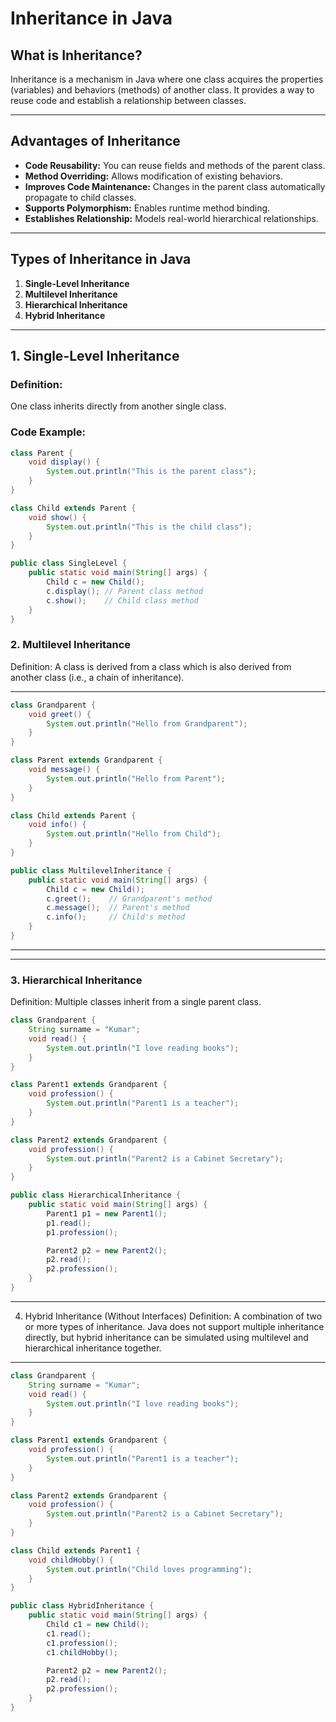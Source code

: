 # Inheritance in Java

## What is Inheritance?

Inheritance is a mechanism in Java where one class acquires the properties (variables) and behaviors (methods) of another class. It provides a way to reuse code and establish a relationship between classes.

---

## Advantages of Inheritance

- **Code Reusability:** You can reuse fields and methods of the parent class.
- **Method Overriding:** Allows modification of existing behaviors.
- **Improves Code Maintenance:** Changes in the parent class automatically propagate to child classes.
- **Supports Polymorphism:** Enables runtime method binding.
- **Establishes Relationship:** Models real-world hierarchical relationships.

---

## Types of Inheritance in Java

1. **Single-Level Inheritance**
2. **Multilevel Inheritance**
3. **Hierarchical Inheritance**
4. **Hybrid Inheritance**

---

## 1. Single-Level Inheritance

### Definition:
One class inherits directly from another single class.

### Code Example:

```java
class Parent {
    void display() {
        System.out.println("This is the parent class");
    }
}

class Child extends Parent {
    void show() {
        System.out.println("This is the child class");
    }
}

public class SingleLevel {
    public static void main(String[] args) {
        Child c = new Child();
        c.display(); // Parent class method
        c.show();    // Child class method
    }
}
```
### 2. Multilevel Inheritance
Definition:
A class is derived from a class which is also derived from another class (i.e., a chain of inheritance).

---
```java
class Grandparent {
    void greet() {
        System.out.println("Hello from Grandparent");
    }
}

class Parent extends Grandparent {
    void message() {
        System.out.println("Hello from Parent");
    }
}

class Child extends Parent {
    void info() {
        System.out.println("Hello from Child");
    }
}

public class MultilevelInheritance {
    public static void main(String[] args) {
        Child c = new Child();
        c.greet();    // Grandparent's method
        c.message();  // Parent's method
        c.info();     // Child's method
    }
}
```
---
---
### 3. Hierarchical Inheritance
Definition:
Multiple classes inherit from a single parent class.
```java
class Grandparent {
    String surname = "Kumar";
    void read() {
        System.out.println("I love reading books");
    }
}

class Parent1 extends Grandparent {
    void profession() {
        System.out.println("Parent1 is a teacher");
    }
}

class Parent2 extends Grandparent {
    void profession() {
        System.out.println("Parent2 is a Cabinet Secretary");
    }
}

public class HierarchicalInheritance {
    public static void main(String[] args) {
        Parent1 p1 = new Parent1();
        p1.read();
        p1.profession();

        Parent2 p2 = new Parent2();
        p2.read();
        p2.profession();
    }
}
```

---
4. Hybrid Inheritance (Without Interfaces)
Definition:
A combination of two or more types of inheritance. Java does not support multiple inheritance directly, but hybrid inheritance can be simulated using multilevel and hierarchical inheritance together.

---
```java
class Grandparent {
    String surname = "Kumar";
    void read() {
        System.out.println("I love reading books");
    }
}

class Parent1 extends Grandparent {
    void profession() {
        System.out.println("Parent1 is a teacher");
    }
}

class Parent2 extends Grandparent {
    void profession() {
        System.out.println("Parent2 is a Cabinet Secretary");
    }
}

class Child extends Parent1 {
    void childHobby() {
        System.out.println("Child loves programming");
    }
}

public class HybridInheritance {
    public static void main(String[] args) {
        Child c1 = new Child();
        c1.read();
        c1.profession();
        c1.childHobby();

        Parent2 p2 = new Parent2();
        p2.read();
        p2.profession();
    }
}
```
